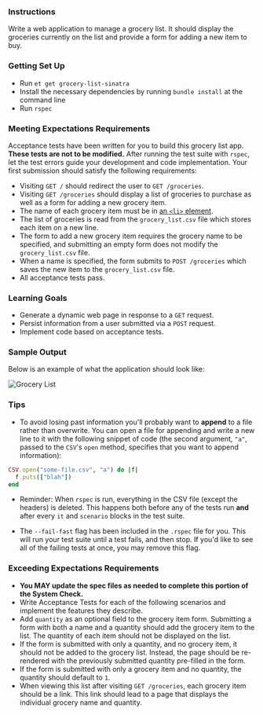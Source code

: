 ### Instructions

Write a web application to manage a grocery list. It should display the groceries currently on the list and provide a form for adding a new item to buy.

### Getting Set Up

* Run `et get grocery-list-sinatra`
* Install the necessary dependencies by running `bundle install` at the command line
* Run `rspec`

### Meeting Expectations Requirements

Acceptance tests have been written for you to build this grocery list app. **These tests are not to be modified.** After running the test suite with `rspec`, let the test errors guide your development and code implementation. Your first submission should satisfy the following requirements:

* Visiting `GET /` should redirect the user to `GET /groceries`.
* Visiting `GET /groceries` should display a list of groceries to purchase as well as a form for adding a new grocery item.
* The name of each grocery item must be in [an `<li>` element](https://developer.mozilla.org/en-US/docs/Web/HTML/Element/li).
* The list of groceries is read from the `grocery_list.csv` file which stores each item on a new line.
* The form to add a new grocery item requires the grocery name to be specified, and submitting an empty form does not modify the `grocery_list.csv` file.
* When a name is specified, the form submits to `POST /groceries` which saves the new item to the `grocery_list.csv` file.
* All acceptance tests pass.

### Learning Goals

* Generate a dynamic web page in response to a `GET` request.
* Persist information from a user submitted via a `POST` request.
* Implement code based on acceptance tests.

### Sample Output

Below is an example of what the application should look like:

![Grocery List][sample-app]

### Tips

* To avoid losing past information you'll probably want to **append** to a file rather than overwrite. You can open a file for appending and write a new line to it with the following snippet of code (the second argument, `"a"`, passed to the `CSV`'s `open` method, specifies that you want to append information):

```ruby
CSV.open("some-file.csv", "a") do |f|
  f.puts(["blah"])
end
```

* Reminder: When `rspec` is run, everything in the CSV file (except the headers) is deleted. This happens both before any of the tests run **and** after every `it` and `scenario` blocks in the test suite.

* The `--fail-fast` flag has been included in the `.rspec` file for you.  This will run your test suite until a test fails, and then stop.  If you'd like to see all of the failing tests at once, you may remove this flag.

### Exceeding Expectations Requirements

* **You MAY update the spec files as needed to complete this portion of the System Check.**
* Write Acceptance Tests for each of the following scenarios and implement the features they describe.
* Add `quantity` as an optional field to the grocery item form. Submitting a form with both a name and a quantity should add the grocery item to the list. The quantity of each item should not be displayed on the list.
* If the form is submitted with only a quantity, and no grocery item, it should not be added to the grocery list. Instead, the page should be re-rendered with the previously submitted quantity pre-filled in the form.
* If the form is submitted with only a grocery item and no quantity, the quantity should default to `1`.
* When viewing this list after visiting `GET /groceries`, each grocery item should be a link.  This link should lead to a page that displays the individual grocery name and quantity.

[sample-app]: https://s3.amazonaws.com/horizon-production/images/grocery-list.png
